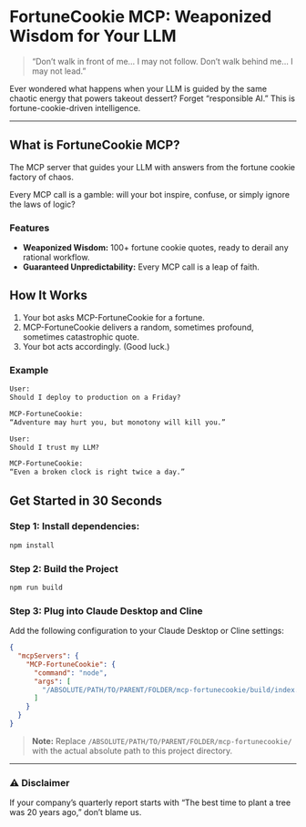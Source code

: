 # FortuneCookie MCP: Weaponized Wisdom for Your LLM

> “Don’t walk in front of me… I may not follow. Don’t walk behind me… I may not lead.”

Ever wondered what happens when your LLM is guided by the same chaotic energy that powers takeout dessert?
Forget “responsible AI.” This is fortune-cookie-driven intelligence.

---

## What is FortuneCookie MCP?

The MCP server that guides your LLM with answers from the fortune cookie factory of chaos.

Every MCP call is a gamble: will your bot inspire, confuse, or simply ignore the laws of logic?

### Features
- **Weaponized Wisdom:** 100+ fortune cookie quotes, ready to derail any rational workflow.
- **Guaranteed Unpredictability:** Every MCP call is a leap of faith.

## How It Works
1. Your bot asks MCP-FortuneCookie for a fortune.
2. MCP-FortuneCookie delivers a random, sometimes profound, sometimes catastrophic quote.
3. Your bot acts accordingly. (Good luck.)

### Example

```txt
User:
Should I deploy to production on a Friday?

MCP-FortuneCookie:
“Adventure may hurt you, but monotony will kill you.”
```

```txt
User:
Should I trust my LLM?

MCP-FortuneCookie:
“Even a broken clock is right twice a day.”
```

## Get Started in 30 Seconds

### Step 1: **Install dependencies:**
```bash
npm install
```

### Step 2: Build the Project

```bash
npm run build
```

### Step 3: Plug into Claude Desktop and Cline

Add the following configuration to your Claude Desktop or Cline settings:

```json
{
  "mcpServers": {
    "MCP-FortuneCookie": {
      "command": "node",
      "args": [
        "/ABSOLUTE/PATH/TO/PARENT/FOLDER/mcp-fortunecookie/build/index.js"
      ]
    }
  }
}
```

> **Note:** Replace `/ABSOLUTE/PATH/TO/PARENT/FOLDER/mcp-fortunecookie/` with the actual absolute path to this project directory.

---

### ⚠️ Disclaimer

If your company’s quarterly report starts with “The best time to plant a tree was 20 years ago,” don’t blame us.
